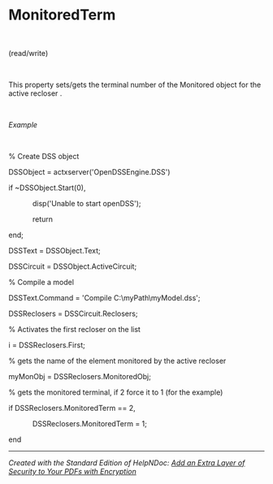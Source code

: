 # MonitoredTerm

&nbsp;

(read/write)

&nbsp;

This property sets/gets the terminal number of the Monitored object for the active recloser .

&nbsp;

*Example*

&nbsp;

% Create DSS object

DSSObject = actxserver('OpenDSSEngine.DSS')

if ~DSSObject.Start(0),

&nbsp; &nbsp; &nbsp; &nbsp; &nbsp; &nbsp; disp('Unable to start openDSS');

&nbsp; &nbsp; &nbsp; &nbsp; &nbsp; &nbsp; return

end;

DSSText = DSSObject.Text;

DSSCircuit = DSSObject.ActiveCircuit;

% Compile a model &nbsp; &nbsp;

DSSText.Command = 'Compile C:\\myPath\\myModel.dss';

DSSReclosers = DSSCircuit.Reclosers;

% Activates the first recloser on the list

i = DSSReclosers.First;

% gets the name of the element monitored by the active recloser

myMonObj = DSSReclosers.MonitoredObj;

% gets the monitored terminal, if 2 force it to 1 (for the example)

if DSSReclosers.MonitoredTerm == 2,

&nbsp; &nbsp; &nbsp; &nbsp; &nbsp; &nbsp; DSSReclosers.MonitoredTerm = 1;

end

***
_Created with the Standard Edition of HelpNDoc: [Add an Extra Layer of Security to Your PDFs with Encryption](<https://www.helpndoc.com/step-by-step-guides/how-to-generate-an-encrypted-password-protected-pdf-document/>)_
